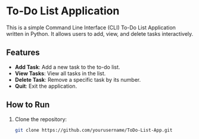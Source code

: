 # To-Do List Application

This is a simple Command Line Interface (CLI) To-Do List Application written in Python. It allows users to add, view, and delete tasks interactively.

## Features
- **Add Task**: Add a new task to the to-do list.
- **View Tasks**: View all tasks in the list.
- **Delete Task**: Remove a specific task by its number.
- **Quit**: Exit the application.

## How to Run
1. Clone the repository:
   ```bash
   git clone https://github.com/yourusername/ToDo-List-App.git